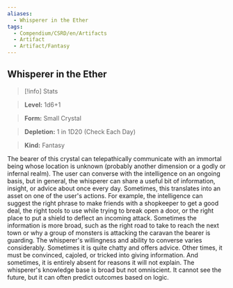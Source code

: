 ```yaml
---
aliases:
  - Whisperer in the Ether
tags:
  - Compendium/CSRD/en/Artifacts
  - Artifact
  - Artifact/Fantasy
---
```

  
    
## Whisperer in the Ether    
>[!info] Stats    
> **Level:** 1d6+1    
> **Form:** Small Crystal    
> **Depletion:** 1 in 1D20 (Check Each Day)    
> **Kind:** Fantasy  
    
The bearer of this crystal can telepathically communicate with an immortal being whose location is unknown (probably another dimension or a godly or infernal realm). The user can converse with the intelligence on an ongoing basis, but in general, the whisperer can share a useful bit of information, insight, or advice about once every day. Sometimes, this translates into an asset on one of the user's actions. For example, the intelligence can suggest the right phrase to make friends with a shopkeeper to get a good deal, the right tools to use while trying to break open a door, or the right place to put a shield to deflect an incoming attack. Sometimes the information is more broad, such as the right road to take to reach the next town or why a group of monsters is attacking the caravan the bearer is guarding. The whisperer's willingness and ability to converse varies considerably. Sometimes it is quite chatty and offers advice. Other times, it must be convinced, cajoled, or tricked into giving information. And sometimes, it is entirely absent for reasons it will not explain. The whisperer's knowledge base is broad but not omniscient. It cannot see the future, but it can often predict outcomes based on logic.
